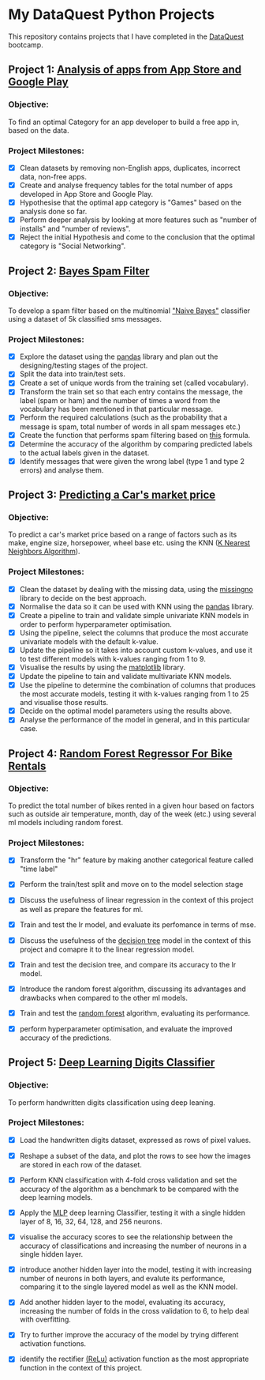 # My DataQuest Python Projects
This repository contains projects that I have completed in the [DataQuest](https://www.dataquest.io/learn-with-dataquest/) bootcamp.

##  Project 1: [Analysis of apps from App Store and Google Play](https://github.com/VladimirSapozhnikov/my-dataquest-projects/blob/main/Project%201/Analysis%20of%20apps%20project.ipynb)

### Objective:
To find an optimal Category for an app developer to build a free app in, based on the data.

### Project Milestones:
- [x] Clean datasets by removing non-English apps, duplicates, incorrect data, non-free apps.
- [x] Create and analyse frequency tables for the total number of apps developed in App Store and Google Play.
- [x] Hypothesise that the optimal app category is "Games" based on the analysis done so far.
- [x] Perform deeper analysis by looking at more features such as "number of installs" and "number of reviews".
- [x] Reject the initial Hypothesis and come to the conclusion that the optimal category is "Social Networking".
      
## Project 2: [Bayes Spam Filter](https://github.com/VladimirSapozhnikov/my-dataquest-projects/blob/main/Project%202/Naive%20Bayes%20for%20message%20classification%20project.ipynb)

### Objective:
To develop a spam filter based on the multinomial ["Naive Bayes"](https://en.wikipedia.org/wiki/Naive_Bayes_classifier) classifier using a dataset of 5k classified sms messages.

### Project Milestones:
- [x] Explore the dataset using the [pandas](https://pandas.pydata.org/) library and plan out the designing/testing stages of the project.
- [x] Split the data into train/test sets.
- [x] Create a set of unique words from the training set (called vocabulary).
- [x] Transform the train set so that each entry contains the message, the label (spam or ham) and the number of times a word from the vocabulary has been mentioned in that particular message.
- [x] Perform the required calculations (such as the probability that a message is spam, total number of words in all spam messages etc.)                                       
- [x] Create the function that performs spam filtering based on [this](https://en.wikipedia.org/wiki/Naive_Bayes_classifier#Multinomial_na%C3%AFve_Bayes) formula.
- [x] Determine the accuracy of the algorithm by comparing predicted labels to the actual labels given in the dataset. 
- [x] Identify messages that were given the wrong label (type 1 and type 2 errors) and analyse them.

## Project 3: [Predicting a Car's market price](https://github.com/VladimirSapozhnikov/my-dataquest-projects/blob/main/Project%203/Predicting%20car's%20market%20price%20using%20its%20attributes%20project.ipynb)

### Objective:
To predict a car's market price based on a range of factors such as its make, engine size, horsepower, wheel base etc. using the KNN 
([K Nearest Neighbors Algorithm](https://scikit-learn.org/stable/modules/generated/sklearn.neighbors.KNeighborsRegressor.html)).

### Project Milestones:
- [x] Clean the dataset by dealing with the missing data, using the [missingno](https://github.com/ResidentMario/missingno) library to decide on the best approach.
- [x] Normalise the data so it can be used with KNN using the [pandas](https://pandas.pydata.org/) library.
- [x] Create a pipeline to train and validate simple univariate KNN models in order to perform hyperparameter optimisation.
- [x] Using the pipeline, select the columns that produce the most accurate univariate models with the default k-value. 
- [x] Update the pipeline so it takes into account custom k-values, and use it to test different models with k-values ranging from 1 to 9.
- [x] Visualise the results by using the [matplotlib](https://matplotlib.org/) library.
- [x] Update the pipeline to tain and validate multivariate KNN models.
- [x] Use the pipeline to determine the combination of columns that produces the most accurate models, testing it with k-values ranging from 1 to 25 and visualise those results.
- [x] Decide on the optimal model parameters using the results above.
- [x] Analyse the performance of the model in general, and in this particular case.

## Project 4: [Random Forest Regressor For Bike Rentals](https://github.com/VladimirSapozhnikov/my-dataquest-projects/blob/main/Project%204/Project_Predicting_Bike_Rentals.ipynb)

### Objective: 
To predict the total number of bikes rented in a given hour based on factors such as outside air temperature, month, day of the week (etc.) using several ml models including random forest.

### Project Milestones:
- [x] Transform the "hr" feature by making another categorical feature called "time label" 
- [x]  Perform the train/test split and move on to the model selection stage
- [x]  Discuss the usefulness of linear regression in the context of this project as well as prepare the features for ml.
- [x]  Train and test the lr model, and evaluate its perfomance in terms of mse.
- [x]  Discuss the usefulness of the [decision tree](https://scikit-learn.org/stable/modules/generated/sklearn.tree.DecisionTreeRegressor.html) model in the context of this project and comapre it to the linear regression model.
- [x]  Train and test the decision tree, and compare its accuracy to the lr model.
- [x]  Introduce the random forest algorithm, discussing its advantages and drawbacks when compared to the other ml models.
- [x]  Train and test the [random forest](https://scikit-learn.org/stable/modules/generated/sklearn.ensemble.RandomForestClassifier.html) algorithm, evaluating its performance.
- [x]  perform hyperparameter optimisation, and evaluate the improved accuracy of the predictions.


## Project 5: [Deep Learning Digits Classifier](https://github.com/VladimirSapozhnikov/my-dataquest-projects/blob/main/Project%205/Project_digits_classifier.ipynb)

### Objective: 
To perform handwritten digits classification using deep leaning.

### Project Milestones:
- [x] Load the handwritten digits dataset, expressed as rows of pixel values.
- [x] Reshape a subset of the data, and plot the rows to see how the images are stored in each row of the dataset.
- [x] Perform KNN classification with 4-fold cross validation and set the accuracy of the algorithm as a benchmark to be compared with the deep learning models.
- [x] Apply the [MLP](https://scikit-learn.org/stable/modules/generated/sklearn.neural_network.MLPClassifier.html) deep learning Classifier, testing it with a single hidden layer of 8, 16, 32, 64, 128, and 256 neurons. 
- [x] visualise the accuracy scores to see the relationship between the accuracy of classifications and increasing the number of neurons in a single hidden layer.
- [x] introduce another hidden layer into the model, testing it with increasing number of neurons in both layers, and evalute its performance, comparing it to the single layered model as well as the KNN model.
- [x] Add another hidden layer to the model, evaluating its accuracy, increasing the number of folds in the cross validation to 6, to help deal with overfitting.
- [x] Try to further improve the accuracy of the model by trying different activation functions.
- [x] identify the rectifier [(ReLu)](https://en.wikipedia.org/wiki/Rectifier_(neural_networks)) activation function as the most appropriate function in the context of this project.

